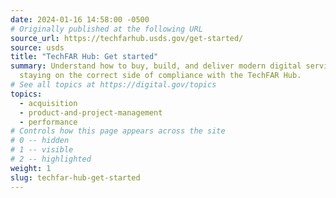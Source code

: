 ```yaml
---
date: 2024-01-16 14:58:00 -0500
# Originally published at the following URL
source_url: https://techfarhub.usds.gov/get-started/
source: usds
title: "TechFAR Hub: Get started"
summary: Understand how to buy, build, and deliver modern digital services while
  staying on the correct side of compliance with the TechFAR Hub.
# See all topics at https://digital.gov/topics
topics:
  - acquisition
  - product-and-project-management
  - performance
# Controls how this page appears across the site
# 0 -- hidden
# 1 -- visible
# 2 -- highlighted
weight: 1
slug: techfar-hub-get-started
---
```

